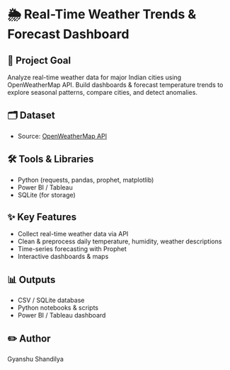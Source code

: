 # 🌦️ Real-Time Weather Trends & Forecast Dashboard

## 📌 Project Goal
Analyze real-time weather data for major Indian cities using OpenWeatherMap API.
Build dashboards & forecast temperature trends to explore seasonal patterns, compare cities, and detect anomalies.

## 🗂 Dataset
- Source: [OpenWeatherMap API](https://openweathermap.org/api)

## 🛠 Tools & Libraries
- Python (requests, pandas, prophet, matplotlib)
- Power BI / Tableau
- SQLite (for storage)

## ✨ Key Features
- Collect real-time weather data via API
- Clean & preprocess daily temperature, humidity, weather descriptions
- Time-series forecasting with Prophet
- Interactive dashboards & maps

## 📊 Outputs
- CSV / SQLite database
- Python notebooks & scripts
- Power BI / Tableau dashboard

## ✏️ Author
Gyanshu Shandilya
